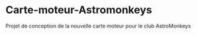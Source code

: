 # Carte-moteur-Astromonkeys
Projet de conception de la nouvelle carte moteur pour le club AstroMonkeys
